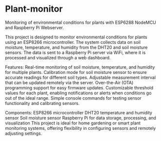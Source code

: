 # Plant-monitor
Monitoring of environmental conditions for plants with ESP6288 NodeMCU and Raspberry Pi Webserver.


This project is designed to monitor environmental conditions for plants using an ESP8266 microcontroller. The system collects data on soil moisture, temperature, and humidity from the DHT20 and soil moisture sensors. The data is sent to a Raspberry Pi server via WiFi, where it is processed and visualized through a web dashboard.

Features:
Real-time monitoring of soil moisture, temperature, and humidity for multiple plants.
Calibration mode for soil moisture sensor to ensure accurate readings for different soil types.
Adjustable measurement interval that can be updated remotely via the server.
Over-the-Air (OTA) programming support for easy firmware updates.
Customizable threshold values for each plant, enabling notifications or alerts when conditions go out of the ideal range.
Simple console commands for testing sensor functionality and calibrating sensors.

Components:
ESP8266 microcontroller
DHT20 temperature and humidity sensor
Soil moisture sensor
Raspberry Pi for data storage, processing, and visualization
This project is ideal for home gardening or smart plant monitoring systems, offering flexibility in configuring sensors and remotely adjusting settings.
